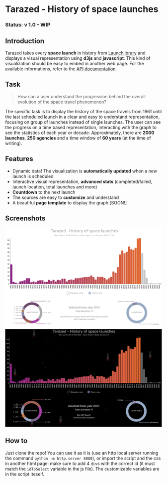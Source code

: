 # Tarazed - History of space launches

### Status: v 1.0 - WIP

## Introduction
Tarazed takes every **space launch** in history from [Launchlibrary](https://launchlibrary.net) and displays a visual representation using **d3js** and **javascript**. This kind of visualization should be easy to embed in another web page. For the available informations, refer to the [API documentation](https://launchlibrary.net/docs/1.4.1/api.html).

## Task
> How can a user understand the progression behind the overall evolution of the space travel phenomenon?

The specific task is to display the history of the space travels from 1961 until the last scheduled launch in a clear and easy to understand representation, focusing on group of launches instead of single launches. 
The user can see the progress on a time based representation, interacting with the graph to see the statistics of each year or decade.
Approximately, there are **2000 launches**, **250 agencies** and a time window of **60 years** (at the time of writing).

## Features
- Dynamic data! The visualization is **automatically updated** when a new launch is scheduled
- Interactive visual representation, **advanced stats** (completed/failed, launch location, total launches and more)
- **Countdown** to the next launch
- The sources are easy to **customize** and understand
- A beautiful **page template** to display the graph [SOON!]

## Screenshots
![Basic layout without the page template](screenshot.png?raw=true "Basic Tarazed layout")
![Basic layout with the page template](screenshot2.png?raw=true "Tarazed layout")

## How to
Just clone the repo! You can use it as it is (use an http local server running the command `python -m http.server 8080`), or import the script and the css in another html page: make sure to add 4 `div`s with the correct id (it must match the `idToSelect` variable in the js file). The customizable variables are in the script iteself. 
